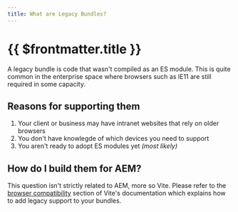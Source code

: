 ```yaml
---
title: What are Legacy Bundles?
---
```


# {{ $frontmatter.title }}

A legacy bundle is code that wasn't compiled as an ES module. This is quite common in the enterprise space where browsers such as IE11 are still required in some capacity.

## Reasons for supporting them

1. Your client or business may have intranet websites that rely on older browsers
2. You don't have knowlegde of which devices you need to support
3. You aren't ready to adopt ES modules yet _(most likely)_

## How do I build them for AEM?

This question isn't strictly related to AEM, more so Vite. Please refer to the [browser compatibility](https://vitejs.dev/guide/build.html#browser-compatibility) section of Vite's documentation which explains how to add legacy support to your bundles.

